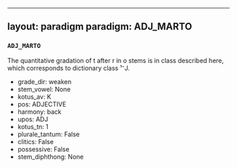 
---
layout: paradigm
paradigm: ADJ_MARTO
---
### ` ADJ_MARTO `

The quantitative gradation of t after r in o stems is in class described here, which corresponds to dictionary class ¹⁻J.
* grade_dir: weaken
* stem_vowel: None
* kotus_av: K
* pos: ADJECTIVE
* harmony: back
* upos: ADJ
* kotus_tn: 1
* plurale_tantum: False
* clitics: False
* possessive: False
* stem_diphthong: None
